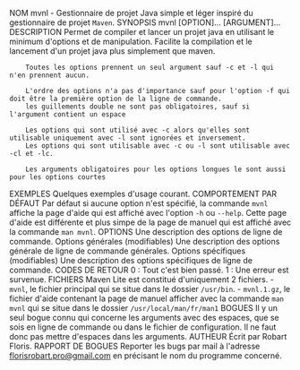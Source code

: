 NOM
        mvnl - Gestionnaire de projet Java simple et léger inspiré du gestionnaire de projet `Maven`.
SYNOPSIS
        mvnl [OPTION]... [ARGUMENT]...
DESCRIPTION
        Permet de compiler et lancer un projet java en utilisant le minimum d'options et de manipulation.
        Facilite la compilation et le lancement d'un projet java plus simplement que maven.

        Toutes les options prennent un seul argument sauf -c et -l qui n'en prennent aucun.

        L'ordre des options n'a pas d'importance sauf pour l'option -f qui doit être la première option de la ligne de commande.
        les guillements double ne sont pas obligatoires, sauf si l'argument contient un espace

        Les options qui sont utilisé avec -c alors qu'elles sont utilisable uniquement avec -l sont ignorées et inversement.
        Les options qui sont utilisable avec -c ou -l sont utilisable avec -cl et -lc.

        Les arguments obligatoires pour les options longues le sont aussi pour les options courtes

EXEMPLES
        Quelques exemples d'usage courant.
COMPORTEMENT PAR DÉFAUT
        Par défaut si aucune option n'est spécifié, la commande `mvnl` affiche la page d'aide qui est affiché avec l'option `-h` ou `--help`. Cette page d'aide est différente et plus simpe de la page de manuel qui est affiché avec la commande `man mvnl`.
OPTIONS
        Une description des options de ligne de commande.
    Options générales (modifiables)
        Une description des options générale de ligne de commande générales.
    Options spécifiques (modifiables)
        Une description des options spécifiques de ligne de commande.
CODES DE RETOUR
        0 : Tout c'est bien passé.
        1 : Une erreur est survenue.
FICHIERS
        Maven Lite est constitué d'uniquement 2 fichiers.
        - `mvnl`, le fichier principal qui se situe dans le dossier `/usr/bin`.
        - `mvnl.1.gz`, le fichier d'aide contenant la page de manuel afficher avec la commande `man mvnl` qui se situe dans le dossier `/usr/local/man/fr/man1`
BOGUES
        Il y un seul bogue connu qui concerne les arguments avec des espaces, que se sois en ligne de commande ou dans le fichier de configuration.
        Il ne faut donc pas mettre d'espaces dans les arguments.
AUTHEUR
        Écrit par Robart Floris.
RAPPORT DE BOGUES
        Reporter les bugs par mail à l'adresse <florisrobart.pro@gmail.com> en précisant le nom du programme concerné.
